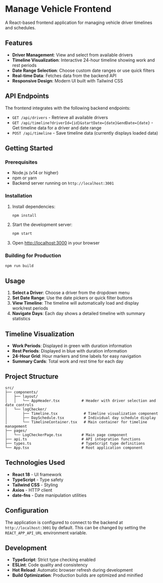 # Manage Vehicle Frontend

A React-based frontend application for managing vehicle driver timelines and schedules.

## Features

- **Driver Management**: View and select from available drivers
- **Timeline Visualization**: Interactive 24-hour timeline showing work and rest periods
- **Date Range Selection**: Choose custom date ranges or use quick filters
- **Real-time Data**: Fetches data from the backend API
- **Responsive Design**: Modern UI built with Tailwind CSS

## API Endpoints

The frontend integrates with the following backend endpoints:

- `GET /api/drivers` - Retrieve all available drivers
- `GET /api/timeline?driverId={id}&startDate={date}&endDate={date}` - Get timeline data for a driver and date range
- `POST /api/timeline` - Save timeline data (currently displays loaded data)

## Getting Started

### Prerequisites

- Node.js (v14 or higher)
- npm or yarn
- Backend server running on `http://localhost:3001`

### Installation

1. Install dependencies:

   ```bash
   npm install
   ```

2. Start the development server:

   ```bash
   npm start
   ```

3. Open [http://localhost:3000](http://localhost:3000) in your browser

### Building for Production

```bash
npm run build
```

## Usage

1. **Select a Driver**: Choose a driver from the dropdown menu
2. **Set Date Range**: Use the date pickers or quick filter buttons
3. **View Timeline**: The timeline will automatically load and display work/rest periods
4. **Navigate Days**: Each day shows a detailed timeline with summary statistics

## Timeline Visualization

- **Work Periods**: Displayed in green with duration information
- **Rest Periods**: Displayed in blue with duration information
- **24-Hour Grid**: Hour markers and time labels for easy navigation
- **Summary Cards**: Total work and rest time for each day

## Project Structure

```
src/
├── components/
│   ├── layout/
│   │   └── AppHeader.tsx          # Header with driver selection and date controls
│   └── logChecker/
│       ├── Timeline.tsx            # Timeline visualization component
│       ├── DaySchedule.tsx         # Individual day schedule display
│       └── TimelineContainer.tsx   # Main container for timeline management
├── pages/
│   └── LogCheckerPage.tsx         # Main page component
├── api.ts                         # API integration functions
├── types.ts                       # TypeScript type definitions
└── App.tsx                        # Root application component
```

## Technologies Used

- **React 18** - UI framework
- **TypeScript** - Type safety
- **Tailwind CSS** - Styling
- **Axios** - HTTP client
- **date-fns** - Date manipulation utilities

## Configuration

The application is configured to connect to the backend at `http://localhost:3001` by default. This can be changed by setting the `REACT_APP_API_URL` environment variable.

## Development

- **TypeScript**: Strict type checking enabled
- **ESLint**: Code quality and consistency
- **Hot Reload**: Automatic browser refresh during development
- **Build Optimization**: Production builds are optimized and minified
